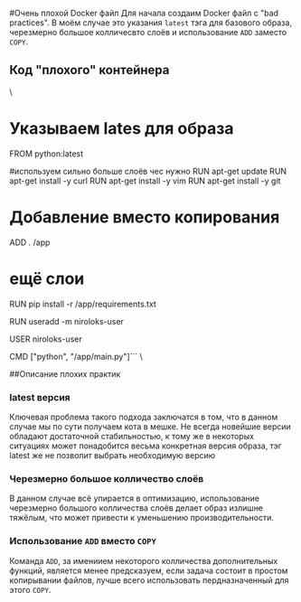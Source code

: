 #Очень плохой Docker файл
Для начала создаим Docker файл с "bad practices". В моём случае это указания `latest` тэга для базового образа, черезмерно большое колличесвто слоёв и использование `ADD` заместо `COPY`.
## Код "плохого" контейнера
\
# Указываем lates для образа
FROM python:latest 

#используем сильно больше слоёв чес нужно
RUN apt-get update
RUN apt-get install -y curl
RUN apt-get install -y vim
RUN apt-get install -y git

# Добавление вместо копирования
ADD . /app

# ещё слои
RUN pip install -r /app/requirements.txt

RUN useradd -m niroloks-user

USER niroloks-user

CMD ["python", "/app/main.py"]```
\

##Описание плохих практик

### latest версия 
Ключевая проблема такого подхода заключатся в том, что в данном случае мы по сути получаем кота в мешке. Не всегда новейшие версии обладают достаточной стабильностью, к тому же в некоторых ситуациях может понадобится весьма конкретная версия образа, тэг latest же не позволит выбрать необходимую версию

### Черезмерно большое колличество слоёв
В данном случае всё упирается в оптимизацию, использование черезмерно большого колличества слоёв делает образ излишне тяжёлым, что может привести к уменьшению производительности.

### Использование `ADD` вместо `COPY`
Команда `ADD`, за имениием некоторого колличества дополнительных функций, является менее предсказуем, если задача состоит в простом копирывании файлов, лучше всего использовать пердназначенный для этого `СОРY`.
